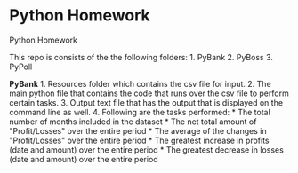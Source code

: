 # Python Homework
Python Homework

This repo is consists of the the following folders:
    1. PyBank
    2. PyBoss
    3. PyPoll

**PyBank**
    1. Resources folder which contains the csv file for input.
    2. The main python file that contains the code that runs over the csv file to perform certain tasks.
    3. Output text file that has the output that is displayed on the command line as well.
    4. Following are the tasks performed:
        * The total number of months included in the dataset
        * The net total amount of "Profit/Losses" over the entire period
        * The average of the changes in "Profit/Losses" over the entire period
        * The greatest increase in profits (date and amount) over the entire period
        * The greatest decrease in losses (date and amount) over the entire period